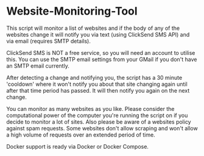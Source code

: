 # Website-Monitoring-Tool
 
This script will monitor a list of websites and if the body of any of the websites change it will notify you via text (using ClickSend SMS API) and via email (requires SMTP details).

ClickSend SMS is NOT a free service, so you will need an account to utilise this.
You can use the SMTP email settings from your GMail if you don't have an SMTP email currently.

After detecting a change and notifying you, the script has a 30 minute 'cooldown' where it won't notify you about that site changing again until after that time period has passed. It will then notify you again on the next change.

You can monitor as many websites as you like. Please consider the computational power of the computer you're running the script on if you decide to monitor a lot of sites. Also please be aware of a websites policy against spam requests. Some websites don't allow scraping and won't allow a high volume of requests over an extended period of time.


Docker support is ready via Docker or Docker Compose.
